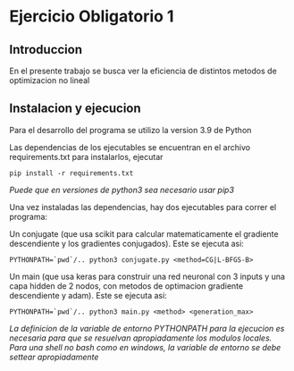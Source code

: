 # Ejercicio Obligatorio 1

## Introduccion
En el presente trabajo se busca ver la eficiencia de distintos metodos de optimizacion no lineal

## Instalacion y ejecucion

Para el desarrollo del programa se utilizo la version 3.9 de Python

Las dependencias de los ejecutables se encuentran en el archivo requirements.txt
para instalarlos, ejecutar
```shell
pip install -r requirements.txt
```
*Puede que en versiones de python3 sea necesario usar pip3*

Una vez instaladas las dependencias, hay dos ejecutables para correr el programa:

Un conjugate (que usa scikit para calcular matematicamente el gradiente descendiente y los gradientes conjugados). Este se ejecuta asi:

```shell
PYTHONPATH=`pwd`/.. python3 conjugate.py <method=CG|L-BFGS-B>
```
Un main (que usa keras para construir una red neuronal con 3 inputs y una capa hidden de 2 nodos, con metodos de optimacion gradiente descendiente y adam).
Este se ejecuta asi:

```shell
PYTHONPATH=`pwd`/.. python3 main.py <method> <generation_max>
```
*La definicion de la variable de entorno PYTHONPATH para la ejecucion es necesaria
para que se resuelvan apropiadamente los modulos locales. Para una shell no bash como en windows, la variable de entorno se debe settear apropiadamente*
